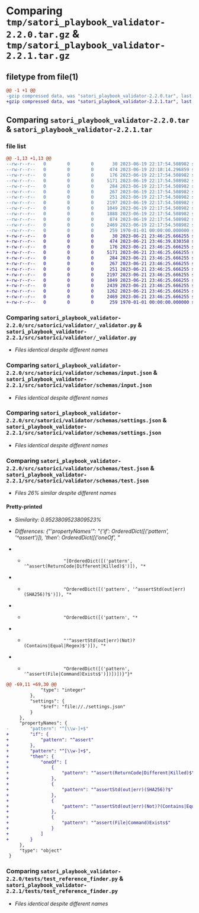 # Comparing `tmp/satori_playbook_validator-2.2.0.tar.gz` & `tmp/satori_playbook_validator-2.2.1.tar.gz`

## filetype from file(1)

```diff
@@ -1 +1 @@
-gzip compressed data, was "satori_playbook_validator-2.2.0.tar", last modified: Mon Jun 19 22:18:14 2023, max compression
+gzip compressed data, was "satori_playbook_validator-2.2.1.tar", last modified: Wed Jun 21 23:46:39 2023, max compression
```

## Comparing `satori_playbook_validator-2.2.0.tar` & `satori_playbook_validator-2.2.1.tar`

### file list

```diff
@@ -1,13 +1,13 @@
--rw-r--r--   0        0        0       30 2023-06-19 22:17:54.508982 satori_playbook_validator-2.2.0/README.md
--rw-r--r--   0        0        0      474 2023-06-19 22:18:14.296859 satori_playbook_validator-2.2.0/pyproject.toml
--rw-r--r--   0        0        0      176 2023-06-19 22:17:54.508982 satori_playbook_validator-2.2.0/src/satorici/validator/__init__.py
--rw-r--r--   0        0        0     5171 2023-06-19 22:17:54.508982 satori_playbook_validator-2.2.0/src/satorici/validator/_validator.py
--rw-r--r--   0        0        0      284 2023-06-19 22:17:54.508982 satori_playbook_validator-2.2.0/src/satorici/validator/exceptions.py
--rw-r--r--   0        0        0      267 2023-06-19 22:17:54.508982 satori_playbook_validator-2.2.0/src/satorici/validator/schemas/command.json
--rw-r--r--   0        0        0      251 2023-06-19 22:17:54.508982 satori_playbook_validator-2.2.0/src/satorici/validator/schemas/import.json
--rw-r--r--   0        0        0     2197 2023-06-19 22:17:54.508982 satori_playbook_validator-2.2.0/src/satorici/validator/schemas/input.json
--rw-r--r--   0        0        0     1049 2023-06-19 22:17:54.508982 satori_playbook_validator-2.2.0/src/satorici/validator/schemas/settings.json
--rw-r--r--   0        0        0     1888 2023-06-19 22:17:54.508982 satori_playbook_validator-2.2.0/src/satorici/validator/schemas/test.json
--rw-r--r--   0        0        0      874 2023-06-19 22:17:54.508982 satori_playbook_validator-2.2.0/tests/test_playbook_validator.py
--rw-r--r--   0        0        0     2469 2023-06-19 22:17:54.508982 satori_playbook_validator-2.2.0/tests/test_reference_finder.py
--rw-r--r--   0        0        0      259 1970-01-01 00:00:00.000000 satori_playbook_validator-2.2.0/PKG-INFO
+-rw-r--r--   0        0        0       30 2023-06-21 23:46:25.666255 satori_playbook_validator-2.2.1/README.md
+-rw-r--r--   0        0        0      474 2023-06-21 23:46:39.830358 satori_playbook_validator-2.2.1/pyproject.toml
+-rw-r--r--   0        0        0      176 2023-06-21 23:46:25.666255 satori_playbook_validator-2.2.1/src/satorici/validator/__init__.py
+-rw-r--r--   0        0        0     5171 2023-06-21 23:46:25.666255 satori_playbook_validator-2.2.1/src/satorici/validator/_validator.py
+-rw-r--r--   0        0        0      284 2023-06-21 23:46:25.666255 satori_playbook_validator-2.2.1/src/satorici/validator/exceptions.py
+-rw-r--r--   0        0        0      267 2023-06-21 23:46:25.666255 satori_playbook_validator-2.2.1/src/satorici/validator/schemas/command.json
+-rw-r--r--   0        0        0      251 2023-06-21 23:46:25.666255 satori_playbook_validator-2.2.1/src/satorici/validator/schemas/import.json
+-rw-r--r--   0        0        0     2197 2023-06-21 23:46:25.666255 satori_playbook_validator-2.2.1/src/satorici/validator/schemas/input.json
+-rw-r--r--   0        0        0     1049 2023-06-21 23:46:25.666255 satori_playbook_validator-2.2.1/src/satorici/validator/schemas/settings.json
+-rw-r--r--   0        0        0     2439 2023-06-21 23:46:25.666255 satori_playbook_validator-2.2.1/src/satorici/validator/schemas/test.json
+-rw-r--r--   0        0        0     1262 2023-06-21 23:46:25.666255 satori_playbook_validator-2.2.1/tests/test_playbook_validator.py
+-rw-r--r--   0        0        0     2469 2023-06-21 23:46:25.666255 satori_playbook_validator-2.2.1/tests/test_reference_finder.py
+-rw-r--r--   0        0        0      259 1970-01-01 00:00:00.000000 satori_playbook_validator-2.2.1/PKG-INFO
```

### Comparing `satori_playbook_validator-2.2.0/src/satorici/validator/_validator.py` & `satori_playbook_validator-2.2.1/src/satorici/validator/_validator.py`

 * *Files identical despite different names*

### Comparing `satori_playbook_validator-2.2.0/src/satorici/validator/schemas/input.json` & `satori_playbook_validator-2.2.1/src/satorici/validator/schemas/input.json`

 * *Files identical despite different names*

### Comparing `satori_playbook_validator-2.2.0/src/satorici/validator/schemas/settings.json` & `satori_playbook_validator-2.2.1/src/satorici/validator/schemas/settings.json`

 * *Files identical despite different names*

### Comparing `satori_playbook_validator-2.2.0/src/satorici/validator/schemas/test.json` & `satori_playbook_validator-2.2.1/src/satorici/validator/schemas/test.json`

 * *Files 26% similar despite different names*

#### Pretty-printed

 * *Similarity: 0.9523809523809523%*

 * *Differences: {"'propertyNames'": "{'if': OrderedDict([('pattern', '^assert')]), 'then': OrderedDict([('oneOf', "*

 * *                    "[OrderedDict([('pattern', '^assert(ReturnCode|Different|Killed)$')]), "*

 * *                    "OrderedDict([('pattern', '^assertStd(out|err)(SHA256)?$')]), "*

 * *                    "OrderedDict([('pattern', "*

 * *                    "'^assertStd(out|err)(Not)?(Contains|Equal|Regex)$')]), "*

 * *                    "OrderedDict([('pattern', '^assert(File|Command)Exists$')])])])}"}*

```diff
@@ -69,11 +69,30 @@
             "type": "integer"
         },
         "settings": {
             "$ref": "file://./settings.json"
         }
     },
     "propertyNames": {
-        "pattern": "^[\\w-]+$"
+        "if": {
+            "pattern": "^assert"
+        },
+        "pattern": "^[\\w-]+$",
+        "then": {
+            "oneOf": [
+                {
+                    "pattern": "^assert(ReturnCode|Different|Killed)$"
+                },
+                {
+                    "pattern": "^assertStd(out|err)(SHA256)?$"
+                },
+                {
+                    "pattern": "^assertStd(out|err)(Not)?(Contains|Equal|Regex)$"
+                },
+                {
+                    "pattern": "^assert(File|Command)Exists$"
+                }
+            ]
+        }
     },
     "type": "object"
 }
```

### Comparing `satori_playbook_validator-2.2.0/tests/test_reference_finder.py` & `satori_playbook_validator-2.2.1/tests/test_reference_finder.py`

 * *Files identical despite different names*

